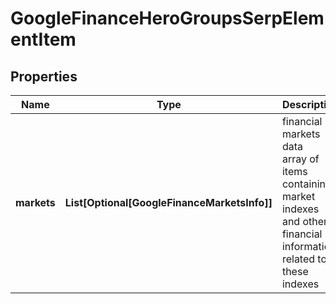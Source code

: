 # GoogleFinanceHeroGroupsSerpElementItem


## Properties

| Name | Type | Description | Notes |
|------------ | ------------- | ------------- | -------------|
**markets** | **List[Optional[GoogleFinanceMarketsInfo]]** | financial markets data<br>array of items containing market indexes and other financial information related to these indexes |[optional]|